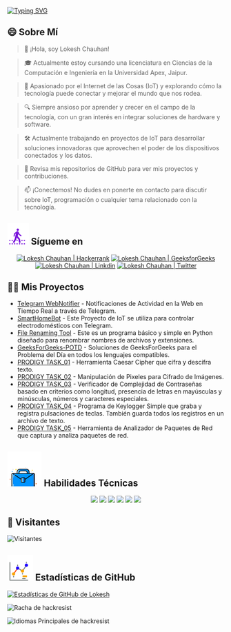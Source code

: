 [![Typing SVG](https://readme-typing-svg.demolab.com?font=Fira+Code&weight=800&size=22&pause=1000&center=true&vCenter=true&width=835&lines=%F0%9F%91%8BHola+visitantes.+%C2%A1Bienvenidos+aqu%C3%AD!%F0%9F%91%8B;%F0%9F%9A%80+%C2%A1Creemos+grandeza+juntos!+%F0%9F%9A%80;%E2%9C%A8+En+el+mundo+de+la+tecnolog%C3%ADa+y+m%C3%A1s+all%C3%A1.+%E2%9C%A8)](https://git.io/typing-svg)

## 😄 Sobre Mí
> 👋 ¡Hola, soy Lokesh Chauhan!

> 🎓 Actualmente estoy cursando una licenciatura en Ciencias de la Computación e Ingeniería en la Universidad Apex, Jaipur.

> 🌟 Apasionado por el Internet de las Cosas (IoT) y explorando cómo la tecnología puede conectar y mejorar el mundo que nos rodea.

> 🔍 Siempre ansioso por aprender y crecer en el campo de la tecnología, con un gran interés en integrar soluciones de hardware y software.

> 🛠 Actualmente trabajando en proyectos de IoT para desarrollar soluciones innovadoras que aprovechen el poder de los dispositivos conectados y los datos.

> 🔭 Revisa mis repositorios de GitHub para ver mis proyectos y contribuciones.

> 📫 ¡Conectemos! No dudes en ponerte en contacto para discutir sobre IoT, programación o cualquier tema relacionado con la tecnología.
<!--
<p align="center">
  <a href="https://www.linkedin.com/in/lokeshchauhanapex/"><img src="https://img.shields.io/badge/Linkedin-10000?style=plastic&logo=LinkedIn&logoColor=FFFFFF&labelColor=2A79D7&color=2A79D7" alt="Lokesh Chauhan  | Linkdin"/></a>
  -->

## ![Sígueme](/icon/follow.svg) Sígueme en
<p>
<p align="center">
    <a href="https://www.hackerrank.com/profile/lokeshchauhan"><img src="https://img.shields.io/badge/Hackerrank-100000?style=plastic&logo=hackerrank&logoColor=FFFFFF&labelColor=42BA3D&color=0EA608" alt="Lokesh Chauhan | Hackerrank"/></a>
    <a href="https://auth.geeksforgeeks.org/user/lokeshchauhan"><img src="https://img.shields.io/badge/GeeksforGeeks-100000?style=plastic&logo=geeksforgeeks&logoColor=FFFFFF&labelColor=42BA3D&color=23891F" alt="Lokesh Chauhan | GeeksforGeeks"/></a>
    <a href="https://www.linkedin.com/in/lokeshchauhanapex/"><img src="https://img.shields.io/badge/Linkedin-10000?style=plastic&logo=LinkedIn&logoColor=FFFFFF&labelColor=2A79D7&color=2A79D7" alt="Lokesh Chauhan  | Linkdin"/></a>
   <a href="https://x.com/dev_lokesh_"><img src="https://img.shields.io/badge/Twitter-100000?style=plastic&logo=x&logoColor=ffffff&labelColor=000000&color=0e1525" alt="Lokesh Chauhan | Twitter"/>
    </a>
</p>

## 👨‍💻 Mis Proyectos
* [Telegram WebNotifier](https://github.com/HackResist/Telegram_WebNotifier) - Notificaciones de Actividad en la Web en Tiempo Real a través de Telegram.
* [SmartHomeBot](https://github.com/HackResist/SmartHomeBot) - Este Proyecto de IoT se utiliza para controlar electrodomésticos con Telegram.
* [File Renaming Tool](https://github.com/HackResist/File-Renaming-Tool) - Este es un programa básico y simple en Python diseñado para renombrar nombres de archivos y extensiones.
* [GeeksForGeeks-POTD](https://github.com/HackResist/GeeksForGeeks-POTD) - Soluciones de GeeksForGeeks para el Problema del Día en todos los lenguajes compatibles.
* [PRODIGY TASK_01](https://github.com/HackResist/PRODIGY_CS_01) - Herramienta Caesar Cipher que cifra y descifra texto.
* [PRODIGY TASK_02](https://github.com/HackResist/PRODIGY_CS_02) - Manipulación de Pixeles para Cifrado de Imágenes.
* [PRODIGY TASK_03](https://github.com/HackResist/PRODIGY_CS_03) - Verificador de Complejidad de Contraseñas basado en criterios como longitud, presencia de letras en mayúsculas y minúsculas, números y caracteres especiales.
* [PRODIGY TASK_04](https://github.com/HackResist/PRODIGY_CS_04) - Programa de Keylogger Simple que graba y registra pulsaciones de teclas. También guarda todos los registros en un archivo de texto.
* [PRODIGY TASK_05](https://github.com/HackResist/PRODIGY_CS_05) - Herramienta de Analizador de Paquetes de Red que captura y analiza paquetes de red.

## ![Habilidades Técnicas](/icon/Skill.svg) Habilidades Técnicas
<p align="center">
  <a href="https://www.open-std.org/JTC1/SC22/WG14/">
    <img src="https://skillicons.dev/icons?i=c" /></a>
  <a href="https://www.oracle.com/java/">
    <img src="https://skillicons.dev/icons?i=java" /></a>
  <a href="https://isocpp.org/">
    <img src="https://skillicons.dev/icons?i=cpp" /></a>
  <a href="https://www.python.org/">
    <img src="https://skillicons.dev/icons?i=py" /></a>
  <a href="https://www.gnu.org/software/bash/">
    <img src="https://skillicons.dev/icons?i=bash" /></a>
  <a href="https://ecma-international.org/publications-and-standards/standards/ecma-262/">
    <img src="https://skillicons.dev/icons?i=js" /></a>
</p>

## 👀 Visitantes
![Visitantes](https://moe-counter.glitch.me/get/@HackResist?theme=rule34)

## ![Estadísticas de GitHub](/icon/graph.svg) Estadísticas de GitHub
[![Estadísticas de GitHub de Lokesh](https://github-readme-stats.vercel.app/api?username=HackResist&show_icons=true&theme=dark&count_private=true)](https://github.com/HackResist)

![Racha de hackresist](https://github-readme-streak-stats.herokuapp.com/?user=hackresist&theme=cobalt&hide_border=false)

![Idiomas Principales de hackresist](https://github-readme-stats.vercel.app/api/top-langs/?username=hackresist&theme=cobalt&show_icons=true&hide_border=false&layout=compact)
